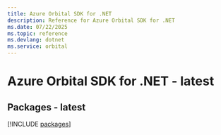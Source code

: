 ```yaml
---
title: Azure Orbital SDK for .NET
description: Reference for Azure Orbital SDK for .NET
ms.date: 07/22/2025
ms.topic: reference
ms.devlang: dotnet
ms.service: orbital
---
```

# Azure Orbital SDK for .NET - latest
## Packages - latest
[!INCLUDE [packages](orbital-index.md)]